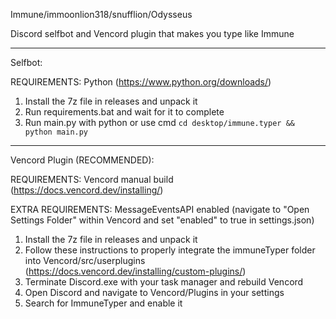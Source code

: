 Immune/immoonlion318/snufflion/Odysseus

Discord selfbot and Vencord plugin that makes you type like Immune

---------------------------------------------------------------------

Selfbot:

REQUIREMENTS: Python (https://www.python.org/downloads/)


1. Install the 7z file in releases and unpack it
2. Run requirements.bat and wait for it to complete
3. Run main.py with python or use cmd ``cd desktop/immune.typer && python main.py``

---------------------------------------------------------------------

Vencord Plugin (RECOMMENDED):

REQUIREMENTS: Vencord manual build (https://docs.vencord.dev/installing/)

EXTRA REQUIREMENTS: MessageEventsAPI enabled (navigate to "Open Settings Folder" within Vencord and set "enabled" to true in settings.json)

1. Install the 7z file in releases and unpack it
2. Follow these instructions to properly integrate the immuneTyper folder into Vencord/src/userplugins (https://docs.vencord.dev/installing/custom-plugins/)
3. Terminate Discord.exe with your task manager and rebuild Vencord
4. Open Discord and navigate to Vencord/Plugins in your settings
5. Search for ImmuneTyper and enable it

